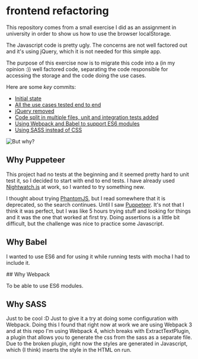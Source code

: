# frontend refactoring

This repository comes from a small exercise I did as an assignment in university in order to show us how to use the browser localStorage.

The Javascript code is pretty ugly. The concerns are not well factored out and it's using jQuery, which it is not needed for this simple app.

The purpose of this exercise now is to migrate this code into a (in my opinion :)) well factored code, separating the code responsible for accessing the storage and the code doing the use cases.

Here are some _key_ commits:

- [Initial state](https://github.com/rubendm92/frontend-refactoring/commit/70945b1fdd5e6c8122f893ae855e0e2373305b20)
- [All the use cases tested end to end](https://github.com/rubendm92/frontend-refactoring/commit/70945b1fdd5e6c8122f893ae855e0e2373305b20)
- [jQuery removed](https://github.com/rubendm92/frontend-refactoring/commit/56bdf208740ab7e39211943effe0577f6f09181d)
- [Code split in multiple files, unit and integration tests added](https://github.com/rubendm92/frontend-refactoring/commit/9353971dd35d34363bc2686de4dc6c5eade5a105)
- [Using Webpack and Babel to support ES6 modules](https://github.com/rubendm92/frontend-refactoring/commit/9f9639ef401f5b697b81a80c0a222cf2f5666de6)
- [Using SASS instead of CSS](https://github.com/rubendm92/frontend-refactoring/commit/acae680d50cf4320aaca4b308d08da57fb29ff6f)

![But why?](https://media.giphy.com/media/1M9fmo1WAFVK0/giphy.gif "But why?")

## Why Puppeteer

This project had no tests at the beginning and it seemed pretty hard to unit test it, so I decided to start with end to end tests. I have already used [Nightwatch.js](http://nightwatchjs.org/) at work, so I wanted to try something new.

I thought about trying [PhantomJS](http://phantomjs.org/), but I read somewhere that it is deprecated, so the search continues. Until I saw [Puppeteer](https://github.com/GoogleChrome/puppeteer). It's not that I think it was perfect, but I was like 5 hours trying stuff and looking for things and it was the one that worked at first try. Doing assertions is a little bit difficult, but the challenge was nice to practice some Javascript.

## Why Babel

I wanted to use ES6 and for using it while running tests with mocha I had to include it.

## Why Webpack

To be able to use ES6 modules.

## Why SASS

Just to be cool :D Just to give it a try at doing some configuration with Webpack. Doing this I found that right now at work we are using Webpack 3 and at this repo I'm using Webpack 4, which breaks with ExtractTextPlugin, a plugin that allows you to generate the css from the sass as a separate file. Due to the broken plugin, right now the styles are generated in Javascript, which (I think) inserts the style in the HTML on run.